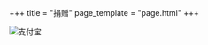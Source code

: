 +++
title = "捐赠"
page_template = "page.html"
+++

![支付宝](https://www.tbtool.cn/rc_images/qq__20191216222425.jpg)
